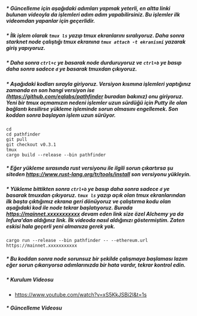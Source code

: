 ##### * Güncelleme için aşağıdaki adımları yapmak yeterli, en altta linki bulunan videoyla da işlemleri adım adım yapabilirsiniz. Bu işlemler ilk videomdan yapanlar için geçerlidir.
##### * İlk işlem olarak ``tmux ls`` yazıp tmux ekranlarını sıralıyoruz. Daha sonra starknet node çalıştığı tmux ekranına ```tmux attach -t ekranismi``` yazarak giriş yapıyoruz.
##### * Daha sonra ``ctrl+c`` ye basarak node durduruyoruz ve ``ctrl+b`` ye basıp daha sonra sadece ``d`` ye basarak tmuxdan çıkıyoruz. 
##### * Aşağıdaki kodları sırayla giriyoruz. Versiyon kısmına işlemleri yaptığınız zamanda en son hangi versiyon ise (https://github.com/eqlabs/pathfinder buradan bakınız) onu giriyoruz. Yeni bir tmux açmamızın nedeni işlemler uzun sürdüğü için Putty ile olan bağlantı kesilirse yükleme işleminde sorun olmasını engellemek. Son koddan sonra başlayan işlem uzun sürüyor.
```
cd
cd pathfinder
git pull
git checkout v0.3.1
tmux
cargo build --release --bin pathfinder
```
##### * Eğer yükleme sırasında rust versiyonu ile ilgili sorun çıkartırsa şu siteden https://www.rust-lang.org/tr/tools/install son versiyonu yükleyin.
##### * Yükleme bittikten sonra ``ctrl+b`` ye basıp daha sonra sadece ``d`` ye basarak tmuxdan çıkıyoruz. ``tmux ls`` yazıp açık olan tmux ekranlarından ilk başta çıktığımız ekrana geri dönüyoruz ve çalıştırma kodu olan aşağıdaki kod ile node tekrar başlatıyoruz. Burada https://mainnet.xxxxxxxxxxx devam eden link size özel Alchemy ya da Infura'dan aldığınız link. İlk videoda nasıl aldığınızı göstermiştim. Zaten eskisi hala geçerli yeni almanıza gerek yok.
```cargo run --release --bin pathfinder -- --ethereum.url https://mainnet.xxxxxxxxxxx```

##### * Bu koddan sonra node sorunsuz bir şekilde çalışmaya başlaması lazım eğer sorun çıkarıyorsa adımlarınızda bir hata vardır, tekrar kontrol edin.

##### * Kurulum Videosu
  * https://www.youtube.com/watch?v=xS5KkJSBj2I&t=1s
##### * Güncelleme Videosu
